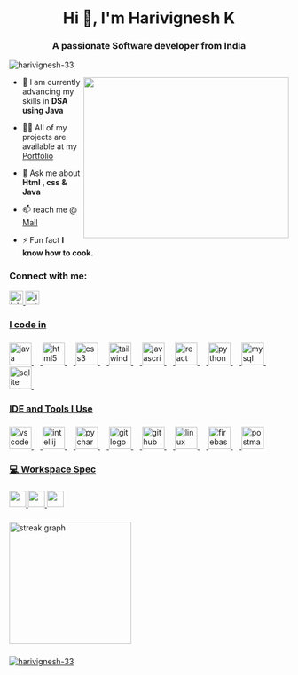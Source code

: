 <h1 align="center">Hi 👋, I'm Harivignesh K</h1>
<h3 align="center">A passionate Software developer from India</h3>

<p align="left"> <img src="https://komarev.com/ghpvc/?username=harivignesh-33&label=Profile%20views&color=0e75b6&style=flat" alt="harivignesh-33" /> </p>
<img align="right" width="370" height="290" src="https://i.pinimg.com/originals/47/f0/34/47f0342cec72b800463bf003eac1257e.gif">

- 🌱 I am currently advancing my skills in **DSA using Java**

- 👨‍💻 All of my projects are available at my  [Portfolio](harivignesh-k.web.app)

- 💬 Ask me about **Html ,  css &amp; Java** 

- 📫 reach me @  [Mail](mailto:harivigneshk.dev@gmail.com)

- ⚡ Fun fact **I know how to cook.**

<h3 align="left">Connect with me:</h3>

<div align="left">
  <a href="https://linkedin.com/in/-hari-k/" target="_blank">
    <img src="https://img.shields.io/static/v1?message=LinkedIn&logo=linkedin&label=&color=0077B5&logoColor=white&labelColor=&style=for-the-badge" height="25" alt="linkedin logo"  /> 
  </a>
  <a href="https://www.instagram.com/itz_me_hari33/" target="_blank">
    <img src="https://img.shields.io/static/v1?message=Instagram&logo=instagram&label=&color=E4405F&logoColor=white&labelColor=&style=for-the-badge" height="25" alt="instagram logo"  />
</div>

###

<h3 align="left">I  code in</h3>

###

<div align="left">
  <img src="https://cdn.jsdelivr.net/gh/devicons/devicon/icons/java/java-original.svg" height="40" alt="java logo"  />
  <img width="12" />
  <img src="https://cdn.jsdelivr.net/gh/devicons/devicon/icons/html5/html5-original.svg" height="40" alt="html5 logo"  />
  <img width="12" />
  <img src="https://cdn.jsdelivr.net/gh/devicons/devicon/icons/css3/css3-original.svg" height="40" alt="css3 logo"  />
  <img width="12" />
  <img src="https://skillicons.dev/icons?i=tailwind" height="40" alt="tailwindcss logo"  />
  <img width="12" />
  <img src="https://cdn.jsdelivr.net/gh/devicons/devicon/icons/javascript/javascript-original.svg" height="40" alt="javascript logo"  />
  <img width="12" />
  <img src="https://cdn.jsdelivr.net/gh/devicons/devicon/icons/react/react-original.svg" height="40" alt="react logo"  />
  <img width="12" />
  <img src="https://cdn.jsdelivr.net/gh/devicons/devicon/icons/python/python-original.svg" height="40" alt="python logo"  />
  <img width="12" />
  <img src="https://cdn.jsdelivr.net/gh/devicons/devicon/icons/mysql/mysql-original.svg" height="40" alt="mysql logo"  />
  <img width="12" />
  <img src="https://cdn.jsdelivr.net/gh/devicons/devicon/icons/sqlite/sqlite-original.svg" height="40" alt="sqlite logo"  />
  <img width="12" />
</div>

###

<h3 align="left">IDE and Tools I Use</h3>

###

<div align="left">
  <img src="https://cdn.jsdelivr.net/gh/devicons/devicon/icons/vscode/vscode-original.svg" height="40" alt="vscode logo"  />
  <img width="12" />
  <img src="https://cdn.jsdelivr.net/gh/devicons/devicon/icons/intellij/intellij-original.svg" height="40" alt="intellij idea logo" />
  <img width="12" />
  <img src="https://cdn.jsdelivr.net/gh/devicons/devicon/icons/pycharm/pycharm-original.svg" height="40" alt="pycharm logo"  />
  <img width="12" />
  <img src="https://cdn.jsdelivr.net/gh/devicons/devicon/icons/git/git-original.svg" height="40" alt="git logo"  />
  <img width="12" />
  <img src="https://skillicons.dev/icons?i=github" height="40" alt="github logo"  />
  <img width="12" />
  <img src="https://cdn.jsdelivr.net/gh/devicons/devicon/icons/linux/linux-original.svg" height="40" alt="linux logo"  />
  <img width="12" />
  <img src="https://img.shields.io/badge/Firebase-FFCA28?logo=firebase&logoColor=black&style=for-the-badge" height="40" alt="firebase logo"  />
  <img width="12" />
  <img src="https://img.shields.io/badge/Postman-FF6C37?logo=postman&logoColor=black&style=for-the-badge" height="40" alt="postman logo"  />
</div>

###

###

<h3 align="left">💻 Workspace Spec</h3>

###
<p>
  <img height="30" src="https://img.shields.io/badge/Lenovo-V14_G2-ED1C24?style=for-the-badge&logo=lenovo&logoColor=white"/> 
  <img height="30" src="https://img.shields.io/badge/NVIDIA-GTX1650-76B900?style=for-the-badge&logo=nvidia&logoColor=white"/> 
  <img height="30" src="https://img.shields.io/badge/Intel-i3_11th_Gen-0071C5?style=for-the-badge&logo=intel&logoColor=white"/>
</p>


###

<div align="left">
  <img src="https://streak-stats.demolab.com?user=Harivignesh-33&locale=en&mode=daily&theme=dark&hide_border=false&border_radius=5&order=3" height="220" alt="streak graph"  />
</div>


###


<p><img align="center" src="https://github-readme-stats.vercel.app/api/top-langs?username=harivignesh-33&show_icons=true&locale=en&layout=compact&theme=dark" alt="harivignesh-33" /></p>



